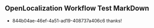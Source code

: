 ## OpenLocalization Workflow Test MarkDown
* 844b04ae-46ef-4a51-ad19-408737a406c6 thanks!

<!--HONumber=Jul16_HO3-->


